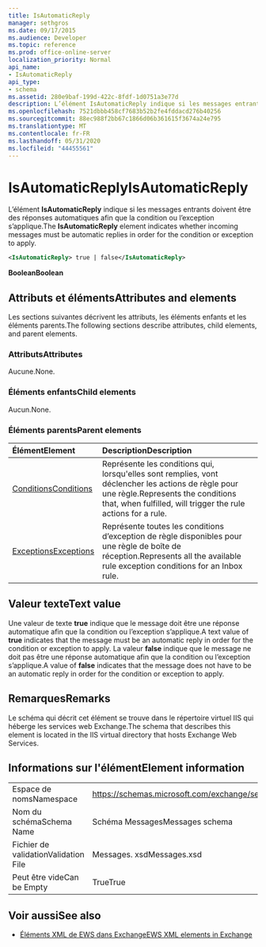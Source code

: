 ```yaml
---
title: IsAutomaticReply
manager: sethgros
ms.date: 09/17/2015
ms.audience: Developer
ms.topic: reference
ms.prod: office-online-server
localization_priority: Normal
api_name:
- IsAutomaticReply
api_type:
- schema
ms.assetid: 280e9baf-199d-422c-8fdf-1d0751a3e77d
description: L’élément IsAutomaticReply indique si les messages entrants doivent être des réponses automatiques afin que la condition ou l’exception s’applique.
ms.openlocfilehash: 7521dbbb458cf7683b52b2fe4fddacd276b40256
ms.sourcegitcommit: 88ec988f2bb67c1866d06b361615f3674a24e795
ms.translationtype: MT
ms.contentlocale: fr-FR
ms.lasthandoff: 05/31/2020
ms.locfileid: "44455561"
---
```

# <a name="isautomaticreply"></a><span data-ttu-id="36198-103">IsAutomaticReply</span><span class="sxs-lookup"><span data-stu-id="36198-103">IsAutomaticReply</span></span>

<span data-ttu-id="36198-104">L’élément **IsAutomaticReply** indique si les messages entrants doivent être des réponses automatiques afin que la condition ou l’exception s’applique.</span><span class="sxs-lookup"><span data-stu-id="36198-104">The **IsAutomaticReply** element indicates whether incoming messages must be automatic replies in order for the condition or exception to apply.</span></span> 
  
```XML
<IsAutomaticReply> true | false</IsAutomaticReply>
```

 <span data-ttu-id="36198-105">**Boolean**</span><span class="sxs-lookup"><span data-stu-id="36198-105">**Boolean**</span></span>
## <a name="attributes-and-elements"></a><span data-ttu-id="36198-106">Attributs et éléments</span><span class="sxs-lookup"><span data-stu-id="36198-106">Attributes and elements</span></span>

<span data-ttu-id="36198-107">Les sections suivantes décrivent les attributs, les éléments enfants et les éléments parents.</span><span class="sxs-lookup"><span data-stu-id="36198-107">The following sections describe attributes, child elements, and parent elements.</span></span>
  
### <a name="attributes"></a><span data-ttu-id="36198-108">Attributs</span><span class="sxs-lookup"><span data-stu-id="36198-108">Attributes</span></span>

<span data-ttu-id="36198-109">Aucune.</span><span class="sxs-lookup"><span data-stu-id="36198-109">None.</span></span>
  
### <a name="child-elements"></a><span data-ttu-id="36198-110">Éléments enfants</span><span class="sxs-lookup"><span data-stu-id="36198-110">Child elements</span></span>

<span data-ttu-id="36198-111">Aucun.</span><span class="sxs-lookup"><span data-stu-id="36198-111">None.</span></span>
  
### <a name="parent-elements"></a><span data-ttu-id="36198-112">Éléments parents</span><span class="sxs-lookup"><span data-stu-id="36198-112">Parent elements</span></span>

|<span data-ttu-id="36198-113">**Élément**</span><span class="sxs-lookup"><span data-stu-id="36198-113">**Element**</span></span>|<span data-ttu-id="36198-114">**Description**</span><span class="sxs-lookup"><span data-stu-id="36198-114">**Description**</span></span>|
|:-----|:-----|
|[<span data-ttu-id="36198-115">Conditions</span><span class="sxs-lookup"><span data-stu-id="36198-115">Conditions</span></span>](conditions.md) <br/> |<span data-ttu-id="36198-116">Représente les conditions qui, lorsqu'elles sont remplies, vont déclencher les actions de règle pour une règle.</span><span class="sxs-lookup"><span data-stu-id="36198-116">Represents the conditions that, when fulfilled, will trigger the rule actions for a rule.</span></span>  <br/> |
|[<span data-ttu-id="36198-117">Exceptions</span><span class="sxs-lookup"><span data-stu-id="36198-117">Exceptions</span></span>](exceptions.md) <br/> |<span data-ttu-id="36198-118">Représente toutes les conditions d’exception de règle disponibles pour une règle de boîte de réception.</span><span class="sxs-lookup"><span data-stu-id="36198-118">Represents all the available rule exception conditions for an Inbox rule.</span></span>  <br/> |
   
## <a name="text-value"></a><span data-ttu-id="36198-119">Valeur texte</span><span class="sxs-lookup"><span data-stu-id="36198-119">Text value</span></span>

<span data-ttu-id="36198-120">Une valeur de texte **true** indique que le message doit être une réponse automatique afin que la condition ou l’exception s’applique.</span><span class="sxs-lookup"><span data-stu-id="36198-120">A text value of **true** indicates that the message must be an automatic reply in order for the condition or exception to apply.</span></span> <span data-ttu-id="36198-121">La valeur **false** indique que le message ne doit pas être une réponse automatique afin que la condition ou l’exception s’applique.</span><span class="sxs-lookup"><span data-stu-id="36198-121">A value of **false** indicates that the message does not have to be an automatic reply in order for the condition or exception to apply.</span></span> 
  
## <a name="remarks"></a><span data-ttu-id="36198-122">Remarques</span><span class="sxs-lookup"><span data-stu-id="36198-122">Remarks</span></span>

<span data-ttu-id="36198-123">Le schéma qui décrit cet élément se trouve dans le répertoire virtuel IIS qui héberge les services web Exchange.</span><span class="sxs-lookup"><span data-stu-id="36198-123">The schema that describes this element is located in the IIS virtual directory that hosts Exchange Web Services.</span></span>
  
## <a name="element-information"></a><span data-ttu-id="36198-124">Informations sur l'élément</span><span class="sxs-lookup"><span data-stu-id="36198-124">Element information</span></span>

|||
|:-----|:-----|
|<span data-ttu-id="36198-125">Espace de noms</span><span class="sxs-lookup"><span data-stu-id="36198-125">Namespace</span></span>  <br/> |https://schemas.microsoft.com/exchange/services/2006/messages  <br/> |
|<span data-ttu-id="36198-126">Nom du schéma</span><span class="sxs-lookup"><span data-stu-id="36198-126">Schema Name</span></span>  <br/> |<span data-ttu-id="36198-127">Schéma Messages</span><span class="sxs-lookup"><span data-stu-id="36198-127">Messages schema</span></span>  <br/> |
|<span data-ttu-id="36198-128">Fichier de validation</span><span class="sxs-lookup"><span data-stu-id="36198-128">Validation File</span></span>  <br/> |<span data-ttu-id="36198-129">Messages. xsd</span><span class="sxs-lookup"><span data-stu-id="36198-129">Messages.xsd</span></span>  <br/> |
|<span data-ttu-id="36198-130">Peut être vide</span><span class="sxs-lookup"><span data-stu-id="36198-130">Can be Empty</span></span>  <br/> |<span data-ttu-id="36198-131">True</span><span class="sxs-lookup"><span data-stu-id="36198-131">True</span></span>  <br/> |
   
## <a name="see-also"></a><span data-ttu-id="36198-132">Voir aussi</span><span class="sxs-lookup"><span data-stu-id="36198-132">See also</span></span>



- [<span data-ttu-id="36198-133">Éléments XML de EWS dans Exchange</span><span class="sxs-lookup"><span data-stu-id="36198-133">EWS XML elements in Exchange</span></span>](ews-xml-elements-in-exchange.md)

